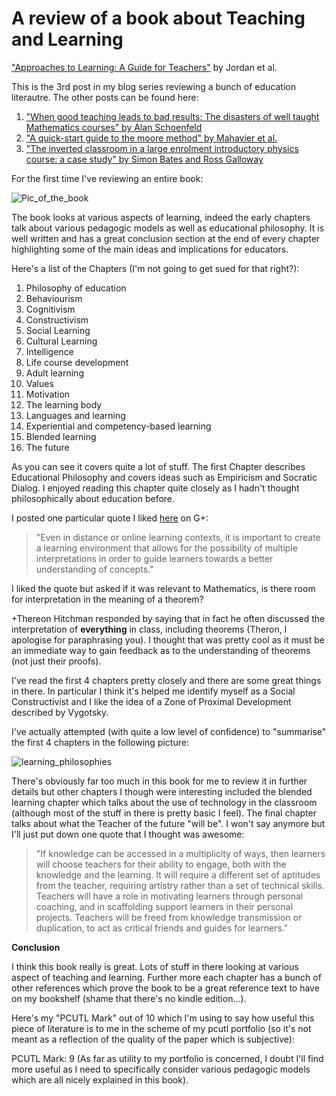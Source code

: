 # A review of a book about Teaching and Learning

["Approaches to Learning: A Guide for Teachers"](http://goo.gl/2dfeQ) by Jordan et al.

This is the 3rd post in my blog series reviewing a bunch of education literautre. The other posts can be found here:

1. ["When good teaching leads to bad results: The disasters of well taught Mathematics courses" by Alan Schoenfeld](http://drvinceknight.blogspot.co.uk/2013/01/my-first-blog-series-review-of-some.html)
2. ["A quick-start guide to the moore method" by Mahavier et al.](http://drvinceknight.blogspot.co.uk/2013/01/a-review-on-paper-about-moore-method.html)
3. ["The inverted classroom in a large enrolment introductory physics course: a case study" by Simon Bates and Ross Galloway](http://drvinceknight.blogspot.co.uk/2013/01/a-review-of-paper-offering-evidence-for.html)

For the first time I've reviewing an entire book:

![Pic_of_the_book](http://ecx.images-amazon.com/images/I/81-heBGmsAL._AA1500_.jpg)

The book looks at various aspects of learning, indeed the early chapters talk about various pedagogic models as well as educational philosophy. It is well written and has a great conclusion section at the end of every chapter highlighting some of the main ideas and implications for educators.

Here's a list of the Chapters (I'm not going to get sued for that right?):

1. Philosophy of education
2. Behaviourism
3. Cognitivism
4. Constructivism
5. Social Learning
6. Cultural Learning
7. Intelligence
8. Life course development
9. Adult learning
10. Values
11. Motivation
12. The learning body
13. Languages and learning
14. Experiential and competency-based learning
15. Blended learning
16. The future

As you can see it covers quite a lot of stuff. The first Chapter describes Educational Philosophy and covers ideas such as Empiricism and Socratic Dialog. I enjoyed reading this chapter quite closely as I hadn't thought philosophically about education before.

I posted one particular quote I liked [here](http://goo.gl/LakrE) on G+:

> "Even in distance or online learning contexts, it is important to create a learning environment that allows for the possibility of multiple interpretations in order to guide learners towards a better understanding of concepts."

I liked the quote but asked if it was relevant to Mathematics, is there room for interpretation in the meaning of a theorem?

+Thereon Hitchman responded by saying that in fact he often discussed the interpretation of **everything** in class, including theorems (Theron, I apologise for paraphrasing you). I thought that was pretty cool as it must be an immediate way to gain feedback as to the understanding of theorems (not just their proofs).

I've read the first 4 chapters pretty closely and there are some great things in there. In particular I think it's helped me identify myself  as a Social Constructivist and I like the idea of a Zone of Proximal Development described by Vygotsky.

I've actually attempted (with quite a low level of confidence) to "summarise" the first 4 chapters in the following picture:

![learning_philosophies](https://docs.google.com/drawings/d/1Nl884pdrhL1gr1ykM79xzM8MBswjGmZjCfysNpL6hlc/pub?w=1085&h=627)

There's obviously far too much in this book for me to review it in further details but other chapters I though were interesting included the blended learning chapter which talks about the use of technology in the classroom (although most of the stuff in there is pretty basic I feel). The final chapter talks about what the Teacher of the future "will be". I won't say anymore but I'll just put down one quote that I thought was awesome:

> "If knowledge can be accessed in a multiplicity of ways, then learners will choose teachers for their ability to engage, both with the knowledge and the learning. It will require a different set of aptitudes from the teacher, requiring artistry rather than a set of technical skills. Teachers will have a role in motivating learners through personal coaching, and in scaffolding support learners in their personal projects. Teachers will be freed from knowledge transmission or duplication, to act as critical friends and guides for learners."

**Conclusion**

I think this book really is great. Lots of stuff in there looking at various aspect of teaching and learning. Further more each chapter has a bunch of other references which prove the book to be a great reference text to have on my bookshelf (shame that there's no kindle edition...).

Here's my "PCUTL Mark" out of 10 which I'm using to say how useful this piece of literature is to me in the scheme of my pcutl portfolio (so it's not meant as a reflection of the quality of the paper which is subjective):

PCUTL Mark: 9 (As far as utility to my portfolio is concerned, I doubt I'll find more useful as I need to specifically consider various pedagogic models which are all nicely explained in this book).
